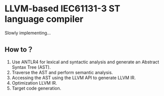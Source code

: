# LLVM-based IEC61131-3 ST language compiler

Slowly implementing...

## How to？
1. Use ANTLR4 for lexical and syntactic analysis and generate an Abstract Syntax Tree (AST).
2. Traverse the AST and perform semantic analysis.
3. Accessing the AST using the LLVM API to generate LLVM IR.
4. Optimization LLVM IR.
5. Target code generation.
